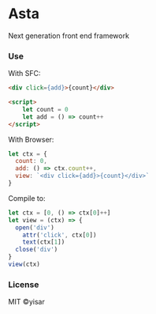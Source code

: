 # Asta

Next generation front end framework

### Use

With SFC:

```html
<div click={add}>{count}</div>

<script>
    let count = 0
    let add = () => count++
</script>
```

With Browser:

```js
let ctx = {
  count: 0,
  add: () => ctx.count++,
  view: `<div click={add}>{count}</div>`
}
```

Compile to:

```js
let ctx = [0, () => ctx[0]++]
let view = (ctx) => {
  open('div')
    attr('click', ctx[0])
    text(ctx[1])
  close('div')  
}
view(ctx)
```


### License

MIT ©yisar
